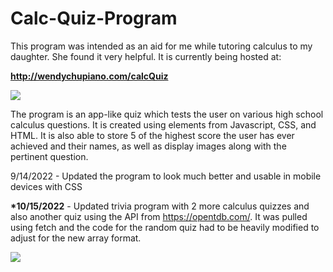 # Calc-Quiz-Program

This program was intended as an aid for me while tutoring calculus to my daughter.  She found it very helpful.  It is currently being hosted at:

<b><a href="http://wendychupiano.com/calcQuiz">http://wendychupiano.com/calcQuiz</a></b>

<a href="http://wendychupiano.com/calcQuiz"><img src="http://wendychupiano.com/calcQuiz/example2.png"></a>

The program is an app-like quiz which tests the user on various high school calculus questions.  It is created using elements from Javascript, CSS, and HTML.  It is also able to store 5 of the highest score the user has ever achieved and their names, as well as display images along with the pertinent question.

9/14/2022 - Updated the program to look much better and usable in mobile devices with CSS

<b>*10/15/2022</b> - Updated trivia program with 2 more calculus quizzes and also another quiz using the API from https://opentdb.com/.  It was pulled using fetch and the code for the random quiz had to be heavily modified to adjust for the new array format.

<a href="http://wendychupiano.com/calcQuiz"><img src="http://wendychupiano.com/calcQuiz/example1.png"></a>
